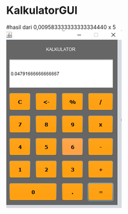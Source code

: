 # KalkulatorGUI
#hasil dari 0,009583333333333334440 x 5
![alt text](https://github.com/ChatleaCinta/KalkulatorGUI/blob/master/Untitled.png?raw=true)
